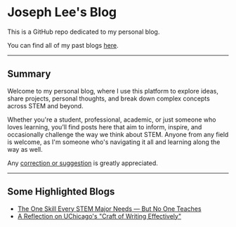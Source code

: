 # Joseph Lee's Blog

This is a GitHub repo dedicated to my personal blog.

You can find all of my past blogs [here](https://jo2eph.github.io/blog/).

---

## Summary

Welcome to my personal blog, where I use this platform to explore ideas, share projects, personal thoughts, and break down complex concepts across STEM and beyond.

Whether you're a student, professional, academic, or just someone who loves learning, you’ll find posts here that aim to inform, inspire, and occasionally challenge the way we think about STEM. Anyone from any field is welcome, as I'm someone who's navigating it all and learning along the way as well.

Any [correction or suggestion](https://github.com/jo2eph/blog/issues/new) is greatly appreciated.

---

## Some Highlighted Blogs

- [The One Skill Every STEM Major Needs — But No One Teaches](https://jo2eph.github.io/blog/posts/2025/09_15_communication_skill/)
- [A Reflection on UChicago's "Craft of Writing Effectively"](https://jo2eph.github.io/blog/posts/2025/09_18_reflection_on_uchicago_writing/)
